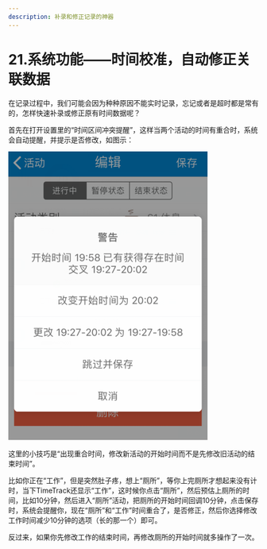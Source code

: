 ```yaml
---
description: 补录和修正记录的神器
---
```


# 21.系统功能——时间校准，自动修正关联数据

在记录过程中，我们可能会因为种种原因不能实时记录，忘记或者是超时都是常有的，怎样快速补录或修正原有时间数据呢？

首先在打开设置里的“时间区间冲突提醒”，这样当两个活动的时间有重合时，系统会自动提醒，并提示是否修改，如图示：

![](../.gitbook/assets/tu-pian%20%2883%29.png)

这里的小技巧是“出现重合时间，修改新活动的开始时间而不是先修改旧活动的结束时间”。

比如你正在“工作”，但是突然肚子疼，想上“厕所”，等你上完厕所才想起来没有计时，当下TimeTrack还显示“工作”，这时候你点击“厕所”，然后预估上厕所的时间，比如10分钟，然后进入“厕所”活动，把厕所的开始时间回调10分钟，点击保存时，系统会提醒你，现在“厕所”和“工作”时间重合了，是否修正，然后你选择修改工作时间减少10分钟的选项（长的那一个）即可。

反过来，如果你先修改工作的结束时间，再修改厕所的开始时间就多操作了一次。

